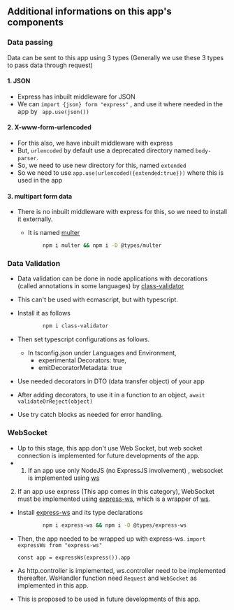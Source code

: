 ## Additional informations on this app's components

### Data passing
Data can be sent to this app using 3 types (Generally we use these 3 types to pass data through request)

#### 1. JSON
- Express has inbuilt middleware for JSON
- We can ```import {json} form "express"``` ,  and use it where needed in the app by ``` app.use(json())```
#### 2. X-www-form-urlencoded
- For this also, we have inbuilt middleware with express
- But, ```urlencoded``` by default use a deprecated directory named ```body-parser```.
- So, we need to use new directory for this, named ```extended```
- So we need to use ```app.use(urlencoded({extended:true}))``` where this is used in the app
#### 3. multipart form data
- There is no inbuilt middleware with express for this, so we need to install it externally.
    - It is named [multer](https://www.npmjs.com/package/multer)

  ```bash
          npm i multer && npm i -D @types/multer
  ```

### Data Validation
- Data validation can be done in node applications with decorations (called annotations in some languages) by [class-validator](https://www.npmjs.com/package/class-validator)
- This can't be used with ecmascript, but with typescript.
- Install it as follows
  ```bash
          npm i class-validator
  ```

- Then set typescript configurations as follows.
    - In tsconfig.json under Languages and Environment,
        - experimental Decorators: true,
        - emitDecoratorMetadata: true
- Use needed decorators in DTO (data transfer object) of your app
- After adding decorators, to use it in a function to an object,
  ```await validateOrReject(object)```
- Use try catch blocks as needed for error handling.

### WebSocket
- Up to this stage, this app don't use Web Socket, but web socket connection is implemented for future developments of the app.
- 1. If an app use only NodeJS (no ExpressJS involvement) , websocket is implemented using [ws](https://www.npmjs.com/package/ws)
2. If an app use express (This app comes in this category), WebSocket must be implemented using [express-ws](https://www.npmjs.com/package/express-ws), which is a wrapper of [ws](https://www.npmjs.com/package/ws).
- Install [express-ws](https://www.npmjs.com/package/express-ws) and its type declarations
  ```bash
          npm i express-ws && npm i -D @types/express-ws
  ```
- Then, the app needed to be wrapped up with express-ws.
  ```import expressWs from "express-ws"```

  ```const app = expressWs(express()).app```
- As http.controller is implemented, ws.controller need to be implemented thereafter. WsHandler function need ```Request``` and ```WebSocket``` as implemented in this app.
- This is proposed to be used in future developments of this app.
 
